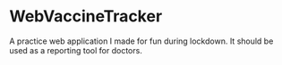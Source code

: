 # WebVaccineTracker
A practice web application I made for fun during lockdown. It should be used as a reporting tool for doctors.
